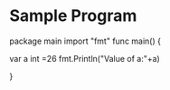 # Sample Program
package main
import "fmt"
func main() {

var a int =26
fmt.Println("Value of a:"+a)

}
